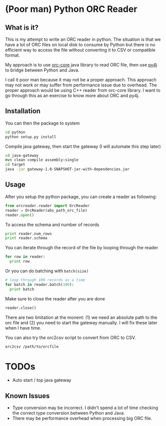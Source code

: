 # (Poor man) Python ORC Reader

## What is it?

This is my attempt to write an ORC reader in python. The situation is that we have a lot of ORC files on local disk to consume
by Python but there is no efficient way to access the file without converting it to CSV or compatible format.

My approach is to use [orc-core](https://orc.apache.org/docs/core-java.html) java library to read ORC file, then use
[py4j](https://github.com/bartdag/py4j) to bridge between Python and Java.

I call it poor man because it may not be a proper approach. This approach may not work or may suffer from performance issue
due to overhead. The proper approach would be using C++ reader from orc-core library. I want to go through this as an 
exercise to know more about ORC and py4j. 


## Installation
 
You can then the package to system

``` bash
cd python
python setup.py install
```

Compile java gateway, then start the gateway (I will automate this step later)

``` bash
cd java-gateway
mvn clean compile assembly:single
cd target
java -jar gateway-1.0-SNAPSHOT-jar-with-dependencies.jar
```

## Usage

After you setup the python package, you can create a reader as following:

``` python
from orcreader.reader import OrcReader
reader = OrcReader(abs_path_orc_file)
reader.open()
```

To access the schema and number of records

``` python
print reader.num_rows
print reader.schema
```

You can iterate through the record of the file by looping through the reader

``` python
for row in reader:
  print row
```

Or you can do batching with `batch(size)`

``` python
# loop through 100 records as a time
for batch in reader.batch(100):
  print batch
```

Make sure to close the reader after you are done

``` python
reader.close() 
```

There are two limitation at the monent: (1) we need an absolute path to the orc file and (2) you need to start the gateway manually. I will fix these later when I have time.

You can also try the orc2csv script to convert from ORC to CSV.

``` bash
orc2csv /path/to/orcfile
```

# TODOs

* Auto start / top java gateway

## Known Issues

* Type conversion may be incorrect. I didn't spend a lot of time checking the correct type conversion between Python and Java.
* There may be performance overhead when processing big ORC file.

